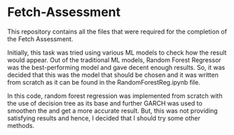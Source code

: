 # Fetch-Assessment
This repository contains all the files that were required for the completion of the Fetch Assessment. 

Initially, this task was tried using various ML models to check how the result would appear. Out of the traditional ML models, Random Forest
Regressor was the best-performing model and gave decent enough results. So, it was decided that this was the model that should be chosen and
it was written from scratch as it can be found in the RandomForestReg.ipynb file. 

In this code, random forest regression was implemented from scratch with the use of decision tree as its base and further GARCH was used to 
smoothen the and get a more accurate result. But, this was not providing satisfying results and hence, I decided that I should try some other
methods.

